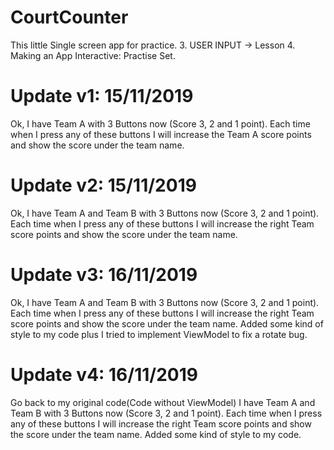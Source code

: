 # CourtCounter
This little Single screen app for practice.
3. USER INPUT -> Lesson 4. Making an App Interactive: Practise Set. 


# Update v1: 15/11/2019
Ok,  I have Team A with 3 Buttons now (Score 3, 2 and 1 point). Each time when I press any of these buttons I will increase the Team A score points and show the score under the team name.

# Update v2: 15/11/2019
Ok,  I have Team A and Team B with 3 Buttons now (Score 3, 2 and 1 point). Each time when I press any of these buttons I will increase the right Team  score points and show the score under the team name.

# Update v3: 16/11/2019
Ok,  I have Team A and Team B with 3 Buttons now (Score 3, 2 and 1 point). Each time when I press any of these buttons I will increase the right Team  score points and show the score under the team name. Added some kind of style to my code plus I tried to implement ViewModel to fix a rotate bug.

# Update v4: 16/11/2019
Go back to my original code(Code without ViewModel) I have Team A and Team B with 3 Buttons now (Score 3, 2 and 1 point). Each time when I press any of these buttons I will increase the right Team  score points and show the score under the team name. Added some kind of style to my code.
